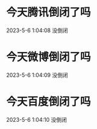 # 今天腾讯倒闭了吗

2023-5-6 1:04:08 没倒闭

# 今天微博倒闭了吗

2023-5-6 1:04:09 没倒闭

# 今天百度倒闭了吗

2023-5-6 1:04:10 没倒闭

